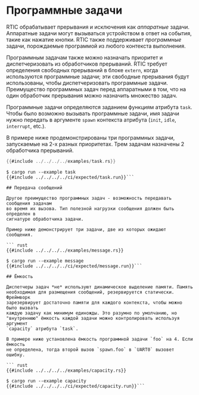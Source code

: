 # Программные задачи

RTIC обрабатывает прерывания и исключения как *аппаратные* задачи. Аппаратные
задачи могут вызываться устройством в ответ на события, такие как нажатие кнопки.
RTIC также поддерживает *программные* задачи, порождаемые программой из любого
контекста выполнения.

Программным задачам также можно назначать приоритет и диспетчеризовать из
обработчиков прерываний. RTIC требует определения свободных прерываний в блоке
`extern`, когда используются программные задачи; эти свободные прерывания будут использованы, чтобы диспетчеризовать программные задачи. Преимущество программных
задач перед аппаратными в том, что  на один обработчик прерывания можно назначить
множество задач.

Программные задачи определяются заданием функциям атрибута `task`. Чтобы было
возможно вызывать программные задачи, имя задачи нужно передать в аргументе
`spawn` контекста атрибута (`init`, `idle`, `interrupt`, etc.).

В примере ниже продемонстрированы три программных задачи, запускаемые на 2-х
разных приоритетах. Трем задачам назначены 2 обработчика прерываний.

``` rust
{{#include ../../../../examples/task.rs}}
```

``` console
$ cargo run --example task
{{#include ../../../../ci/expected/task.run}}```

## Передача сообщений

Другое преимущество программных задач - возможность передавать сообщения задачам
во время их вызова. Тип полезной нагрузки сообщения должен быть определен в
сигнатуре обработчика задачи.

Пример ниже демонстрирует три задачи, две из которых ожидают сообщения.

``` rust
{{#include ../../../../examples/message.rs}}
```

``` console
$ cargo run --example message
{{#include ../../../../ci/expected/message.run}}```

## Ёмкость

Диспетчеры задач *не* используют динамическое выделение памяти. Память
необходимая для размещения сообщений, резервируется статически. Фреймворк
зарезервирует достаточно памяти для каждого контекста, чтобы можно было вызвать
каждую задачу как минимум единожды. Это разумно по умолчанию, но
"внутреннюю" ёмкость каждой задачи можно контролировать используя аргумент
`capacity` атрибута `task`.

В примере ниже установлена ёмкость программной задачи `foo` на 4. Если ёмкость
не определена, тогда второй вызов `spawn.foo` в `UART0` вызовет ошибку.

``` rust
{{#include ../../../../examples/capacity.rs}}
```

``` console
$ cargo run --example capacity
{{#include ../../../../ci/expected/capacity.run}}```
